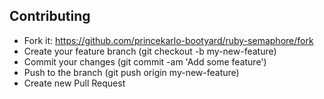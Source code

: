 ## Contributing

- Fork it: https://github.com/princekarlo-bootyard/ruby-semaphore/fork
- Create your feature branch (git checkout -b my-new-feature)
- Commit your changes (git commit -am 'Add some feature')
- Push to the branch (git push origin my-new-feature)
- Create new Pull Request